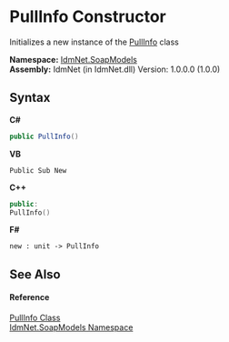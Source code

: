# PullInfo Constructor 
 

Initializes a new instance of the <a href="T_IdmNet_SoapModels_PullInfo">PullInfo</a> class

**Namespace:**&nbsp;<a href="N_IdmNet_SoapModels">IdmNet.SoapModels</a><br />**Assembly:**&nbsp;IdmNet (in IdmNet.dll) Version: 1.0.0.0 (1.0.0)

## Syntax

**C#**<br />
``` C#
public PullInfo()
```

**VB**<br />
``` VB
Public Sub New
```

**C++**<br />
``` C++
public:
PullInfo()
```

**F#**<br />
``` F#
new : unit -> PullInfo
```


## See Also


#### Reference
<a href="T_IdmNet_SoapModels_PullInfo">PullInfo Class</a><br /><a href="N_IdmNet_SoapModels">IdmNet.SoapModels Namespace</a><br />